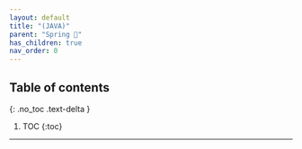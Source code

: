 ```yaml
---
layout: default
title: "(JAVA)"
parent: "Spring 🐍"
has_children: true
nav_order: 0
---
```


## Table of contents
{: .no_toc .text-delta }

1. TOC
{:toc}

---
